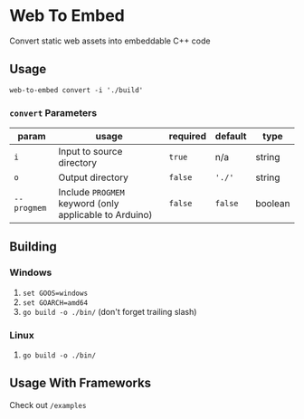 # Web To Embed
Convert static web assets into embeddable C++ code


## Usage

`web-to-embed convert -i './build'`

### `convert` Parameters
| param | usage | required | default | type |
| ----- | ----- | ---- | ---- | --- |
| `i`   | Input to source directory | `true` | n/a | string |
| `o` | Output directory | `false` | `'./'` | string | 
| `--progmem` | Include `PROGMEM` keyword (only applicable to Arduino) | `false` | `false` | boolean |

## Building


### Windows
1. `set GOOS=windows`
2. `set GOARCH=amd64`
3. `go build -o ./bin/` (don't forget trailing slash)

### Linux
1. `go build -o ./bin/`


## Usage With Frameworks
Check out `/examples`